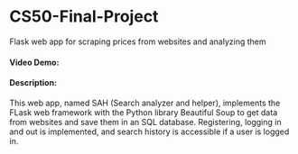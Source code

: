 # CS50-Final-Project
Flask web app for scraping prices from websites and analyzing them

#### Video Demo:  <URL HERE>
#### Description:
This web app, named SAH (Search analyzer and helper), implements the FLask web framework with the Python library Beautiful Soup to get data from websites and save them in an SQL database. Registering, logging in and out is implemented, and search history is accessible if a user is logged in.